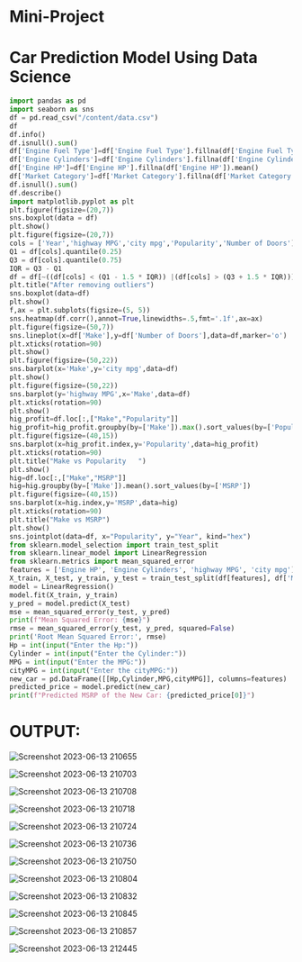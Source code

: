 # Mini-Project
# Car Prediction Model Using Data Science
```py
import pandas as pd
import seaborn as sns
df = pd.read_csv("/content/data.csv")
df
df.info()
df.isnull().sum()
df['Engine Fuel Type']=df['Engine Fuel Type'].fillna(df['Engine Fuel Type']).mode()[0]
df['Engine Cylinders']=df['Engine Cylinders'].fillna(df['Engine Cylinders']).mean()
df['Engine HP']=df['Engine HP'].fillna(df['Engine HP']).mean()
df['Market Category']=df['Market Category'].fillna(df['Market Category']).mode()[0]
df.isnull().sum()
df.describe()
import matplotlib.pyplot as plt
plt.figure(figsize=(20,7))
sns.boxplot(data = df)
plt.show()
plt.figure(figsize=(20,7))
cols = ['Year','highway MPG','city mpg','Popularity','Number of Doors']
Q1 = df[cols].quantile(0.25)
Q3 = df[cols].quantile(0.75)
IQR = Q3 - Q1
df = df[~((df[cols] < (Q1 - 1.5 * IQR)) |(df[cols] > (Q3 + 1.5 * IQR))).any(axis=1)]
plt.title("After removing outliers")
sns.boxplot(data=df)
plt.show()
f,ax = plt.subplots(figsize=(5, 5))
sns.heatmap(df.corr(),annot=True,linewidths=.5,fmt='.1f',ax=ax)
plt.figure(figsize=(50,7))
sns.lineplot(x=df['Make'],y=df['Number of Doors'],data=df,marker='o')
plt.xticks(rotation=90)
plt.show()
plt.figure(figsize=(50,22))
sns.barplot(x='Make',y='city mpg',data=df)
plt.show()
plt.figure(figsize=(50,22))
sns.barplot(y='highway MPG',x='Make',data=df)
plt.xticks(rotation=90)
plt.show()
hig_profit=df.loc[:,["Make","Popularity"]]
hig_profit=hig_profit.groupby(by=['Make']).max().sort_values(by=['Popularity'])
plt.figure(figsize=(40,15))
sns.barplot(x=hig_profit.index,y='Popularity',data=hig_profit)
plt.xticks(rotation=90)
plt.title("Make vs Popularity	")
plt.show()
hig=df.loc[:,["Make","MSRP"]]
hig=hig.groupby(by=['Make']).mean().sort_values(by=['MSRP'])
plt.figure(figsize=(40,15))
sns.barplot(x=hig.index,y='MSRP',data=hig)
plt.xticks(rotation=90)
plt.title("Make vs MSRP")
plt.show()
sns.jointplot(data=df, x="Popularity", y="Year", kind="hex")
from sklearn.model_selection import train_test_split
from sklearn.linear_model import LinearRegression
from sklearn.metrics import mean_squared_error
features = ['Engine HP', 'Engine Cylinders', 'highway MPG', 'city mpg']
X_train, X_test, y_train, y_test = train_test_split(df[features], df['MSRP'], test_size=0.2,random_state=42)
model = LinearRegression()
model.fit(X_train, y_train)
y_pred = model.predict(X_test)
mse = mean_squared_error(y_test, y_pred)
print(f"Mean Squared Error: {mse}")
rmse = mean_squared_error(y_test, y_pred, squared=False)
print('Root Mean Squared Error:', rmse)
Hp = int(input("Enter the Hp:"))
Cylinder = int(input("Enter the Cylinder:"))
MPG = int(input("Enter the MPG:"))
cityMPG = int(input("Enter the cityMPG:"))
new_car = pd.DataFrame([[Hp,Cylinder,MPG,cityMPG]], columns=features)
predicted_price = model.predict(new_car)
print(f"Predicted MSRP of the New Car: {predicted_price[0]}")
```

# OUTPUT:
![Screenshot 2023-06-13 210655](https://github.com/Nagul71/Mini-Project/assets/118661118/e9fff5de-b265-458a-8a64-3abb3349f2b6)

![Screenshot 2023-06-13 210703](https://github.com/Nagul71/Mini-Project/assets/118661118/710c5db1-f0ae-4394-bf3e-a9db710749b0)

![Screenshot 2023-06-13 210708](https://github.com/Nagul71/Mini-Project/assets/118661118/9609d35a-8d58-4130-8e8a-8d62292be1aa)

![Screenshot 2023-06-13 210718](https://github.com/Nagul71/Mini-Project/assets/118661118/38b17bc3-2da9-4d59-91c2-8a5607c85637)

![Screenshot 2023-06-13 210724](https://github.com/Nagul71/Mini-Project/assets/118661118/e27ad3b6-49ae-4252-897f-baddce6e4b19)

![Screenshot 2023-06-13 210736](https://github.com/Nagul71/Mini-Project/assets/118661118/4d43890a-c1a2-46c3-9be7-1d86b23d7fdf)

![Screenshot 2023-06-13 210750](https://github.com/Nagul71/Mini-Project/assets/118661118/c2a5a919-6f3c-4a88-8e48-4e3893897ec7)

![Screenshot 2023-06-13 210804](https://github.com/Nagul71/Mini-Project/assets/118661118/a724a83c-4a8b-4b6d-93dc-e51bcaaaea51)

![Screenshot 2023-06-13 210832](https://github.com/Nagul71/Mini-Project/assets/118661118/cb2afa2f-5918-404b-9f07-8411d596f3ac)

![Screenshot 2023-06-13 210845](https://github.com/Nagul71/Mini-Project/assets/118661118/78e8bb0d-1f75-472b-8f1f-2e7872da5ccf)

![Screenshot 2023-06-13 210857](https://github.com/Nagul71/Mini-Project/assets/118661118/4cd337c4-71e3-4197-ab56-39b65b09e429)

![Screenshot 2023-06-13 212445](https://github.com/Nagul71/Mini-Project/assets/118661118/fb7be0cf-59ec-4892-b706-235fb60f17ee)


